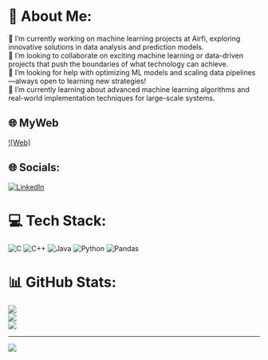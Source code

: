 # 💫 About Me:
🔭 I’m currently working on machine learning projects at Airfi, exploring innovative solutions in data analysis and prediction models.<br>👯 I’m looking to collaborate on exciting machine learning or data-driven projects that push the boundaries of what technology can achieve.<br>🤝 I’m looking for help with optimizing ML models and scaling data pipelines—always open to learning new strategies!<br>🌱 I’m currently learning about advanced machine learning algorithms and real-world implementation techniques for large-scale systems.

## 🌐 MyWeb
[![Web]](https://www.guidobiosca.com)

## 🌐 Socials:
[![LinkedIn](https://img.shields.io/badge/LinkedIn-%230077B5.svg?logo=linkedin&logoColor=white)](https://linkedin.com/in/guido-biosca-lasa) 

# 💻 Tech Stack:
![C](https://img.shields.io/badge/c-%2300599C.svg?style=for-the-badge&logo=c&logoColor=white) ![C++](https://img.shields.io/badge/c++-%2300599C.svg?style=for-the-badge&logo=c%2B%2B&logoColor=white) ![Java](https://img.shields.io/badge/java-%23ED8B00.svg?style=for-the-badge&logo=openjdk&logoColor=white) ![Python](https://img.shields.io/badge/python-3670A0?style=for-the-badge&logo=python&logoColor=ffdd54) ![Pandas](https://img.shields.io/badge/pandas-%23150458.svg?style=for-the-badge&logo=pandas&logoColor=white)
# 📊 GitHub Stats:
![](https://github-readme-stats.vercel.app/api?username=BioscaG&theme=dark&hide_border=false&include_all_commits=false&count_private=false)<br/>
![](https://github-readme-streak-stats.herokuapp.com/?user=BioscaG&theme=dark&hide_border=false)<br/>
![](https://github-readme-stats.vercel.app/api/top-langs/?username=BioscaG&theme=dark&hide_border=false&include_all_commits=false&count_private=false&layout=compact)

---
[![](https://visitcount.itsvg.in/api?id=BioscaG&icon=0&color=0)](https://visitcount.itsvg.in)
